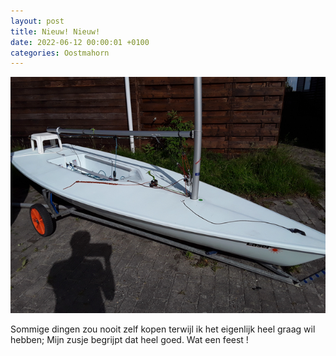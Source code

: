 ```yaml
---
layout: post
title: Nieuw! Nieuw!
date: 2022-06-12 00:00:01 +0100
categories: Oostmahorn
---
```


![lasernew](../assets/lasernew.png)  

Sommige dingen zou nooit zelf kopen terwijl ik het eigenlijk heel graag wil hebben; Mijn zusje begrijpt dat heel goed. Wat een feest !